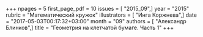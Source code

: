 +++
npages = 5
first_page_pdf = 10
issues = [ "2015_09",]
year = "2015"
rubric = "Математический кружок"
illustrators = [ "Инга Коржнева",]
date = "2017-05-03T00:17:32+03:00"
month = "09"
authors = [ "Александр Блинков",]
title = "Геометрия на клетчатой бумаге. Часть 1"
+++
